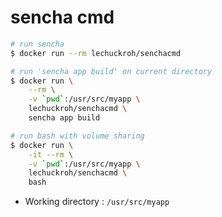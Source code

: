 # sencha cmd

```bash
# run sencha
$ docker run --rm lechuckroh/senchacmd

# run 'sencha app build' on current directory
$ docker run \
    --rm \
    -v `pwd`:/usr/src/myapp \
    lechuckroh/senchacmd \
    sencha app build

# run bash with volume sharing
$ docker run \
    -it --rm \
    -v `pwd`:/usr/src/myapp \
    lechuckroh/senchacmd \
    bash
```

* Working directory : `/usr/src/myapp`